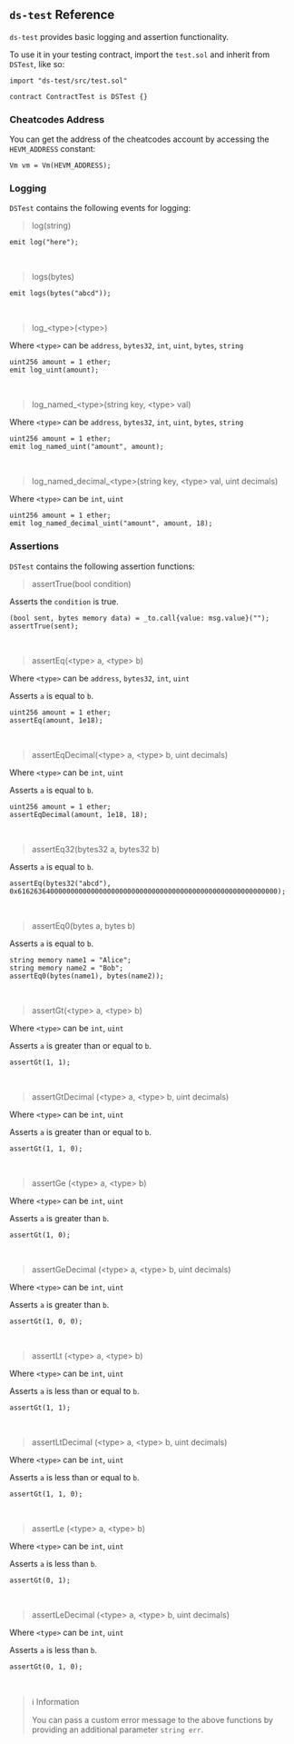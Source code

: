 ## `ds-test` Reference

`ds-test` provides basic logging and assertion functionality. 

To use it in your testing contract, import the `test.sol` and inherit from `DSTest`, like so:

```solidity
import "ds-test/src/test.sol"

contract ContractTest is DSTest {}
```

### Cheatcodes Address
You can get the address of the cheatcodes account by accessing the `HEVM_ADDRESS` constant:

```solidity
Vm vm = Vm(HEVM_ADDRESS);
```

### Logging

`DSTest` contains the following events for logging:

> log(string)

```solidity
emit log("here");
```
<br>

> logs(bytes)

```solidity
emit logs(bytes("abcd"));
```
<br>

> log\_\<type\>(\<type\>)

Where `<type>` can be `address`, `bytes32`, `int`, `uint`, `bytes`, `string`
```solidity
uint256 amount = 1 ether;
emit log_uint(amount);
```
<br>

> log\_named\_\<type\>(string key, \<type\> val)

Where `<type>` can be `address`, `bytes32`, `int`, `uint`, `bytes`, `string`
```solidity
uint256 amount = 1 ether;
emit log_named_uint("amount", amount);
```
<br>

> log\_named\_decimal\_\<type\>(string key, \<type\> val, uint decimals)

Where `<type>` can be `int`, `uint`
```solidity
uint256 amount = 1 ether;
emit log_named_decimal_uint("amount", amount, 18);
```

### Assertions

`DSTest` contains the following assertion functions:
> assertTrue(bool condition)

Asserts the `condition` is true.
```solidity
(bool sent, bytes memory data) = _to.call{value: msg.value}("");
assertTrue(sent);
```
<br>

> assertEq(\<type\> a, \<type\> b)

Where `<type>` can be `address`, `bytes32`, `int`, `uint`

Asserts `a` is equal to `b`.
```solidity
uint256 amount = 1 ether;
assertEq(amount, 1e18);
```
<br>

> assertEqDecimal(\<type\> a, \<type\> b, uint decimals)

Where `<type>` can be `int`, `uint`

Asserts `a` is equal to `b`.
```solidity
uint256 amount = 1 ether;
assertEqDecimal(amount, 1e18, 18);
```
<br>

> assertEq32(bytes32 a, bytes32 b)

Asserts `a` is equal to `b`.
```solidity
assertEq(bytes32("abcd"), 0x6162636400000000000000000000000000000000000000000000000000000000);
```
<br>

> assertEq0(bytes a, bytes b)

Asserts `a` is equal to `b`.
```solidity
string memory name1 = "Alice";
string memory name2 = "Bob";
assertEq0(bytes(name1), bytes(name2));
```
<br>

> assertGt(\<type\> a, \<type\> b)

Where `<type>` can be `int`, `uint`

Asserts  `a` is greater than or equal to `b`.
```solidity
assertGt(1, 1);
```
<br>

> assertGtDecimal (\<type\> a, \<type\> b, uint decimals)

Where `<type>` can be `int`, `uint`

Asserts  `a` is greater than or equal to `b`.
```solidity
assertGt(1, 1, 0);
```
<br>

> assertGe (\<type\> a, \<type\> b)

Where `<type>` can be `int`, `uint`

Asserts  `a` is greater than `b`.
```solidity
assertGt(1, 0);
```
<br>

> assertGeDecimal (\<type\> a, \<type\> b, uint decimals)

Where `<type>` can be `int`, `uint`

Asserts  `a` is greater than `b`.
```solidity
assertGt(1, 0, 0);
```
<br>

> assertLt (\<type\> a, \<type\> b)

Where `<type>` can be `int`, `uint`

Asserts  `a` is less than or equal to `b`.
```solidity
assertGt(1, 1);
```
<br>

> assertLtDecimal (\<type\> a, \<type\> b, uint decimals)

Where `<type>` can be `int`, `uint`

Asserts  `a` is less than or equal to `b`.
```solidity
assertGt(1, 1, 0);
```
<br>

> assertLe (\<type\> a, \<type\> b)

Where `<type>` can be `int`, `uint`

Asserts  `a` is less than `b`.
```solidity
assertGt(0, 1);
```
<br>

> assertLeDecimal (\<type\> a, \<type\> b, uint decimals)

Where `<type>` can be `int`, `uint`

Asserts  `a` is less than `b`.
```solidity
assertGt(0, 1, 0);
```
<br>

> ℹ️ Information
>
> You can pass a custom error message to the above functions by providing an additional parameter `string err`.
